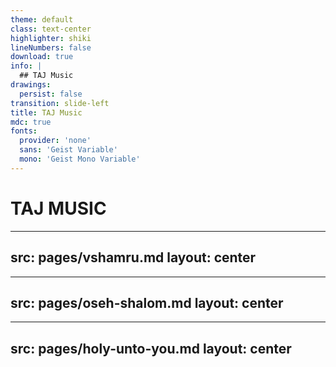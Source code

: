 ```yaml
---
theme: default
class: text-center
highlighter: shiki
lineNumbers: false
download: true
info: |
  ## TAJ Music
drawings:
  persist: false
transition: slide-left
title: TAJ Music
mdc: true
fonts:
  provider: 'none'
  sans: 'Geist Variable'
  mono: 'Geist Mono Variable'
---
```


# **TAJ MUSIC**

---
src: pages/vshamru.md
layout: center
---
---
src: pages/oseh-shalom.md
layout: center
---
---
src: pages/holy-unto-you.md
layout: center
---
